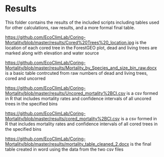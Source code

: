 # Results

This folder contains the results of the included scripts including tables used for other calculations, raw results, and a more formal final table.

https://github.com/EcoClimLab/Coring-Mortality/blob/master/results/Cored%20Trees%20_location.jpg is the location of each cored tree in the ForestGEO plot, dead and living trees are marked along with elevation and water source

https://github.com/EcoClimLab/Coring-Mortality/blob/master/results/Mortality_by_Species_and_size_bin_raw.docx is a basic table contrcuted from raw numbers of dead and living trees, cored and uncorred

https://github.com/EcoClimLab/Coring-Mortality/blob/master/results/Uncored_mortality%2BCI.csv is a csv formed in R that includes mortality rates and confidence intervals of all uncored trees in the specified bins

https://github.com/EcoClimLab/Coring-Mortality/blob/master/results/cored_mortality%2BCI.csv is a csv formed in R that includes mortality rates and confidence intervals of all cored trees in the specified bins

https://github.com/EcoClimLab/Coring-Mortality/blob/master/results/mortality_table_cleaned_2.docx is the final table created in word using the data from the two csv files
